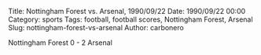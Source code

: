Title: Nottingham Forest vs. Arsenal, 1990/09/22
Date: 1990/09/22 00:00
Category: sports
Tags: football, football scores, Nottingham Forest, Arsenal
Slug: nottingham-forest-vs-arsenal
Author: carbonero


Nottingham Forest 0 - 2 Arsenal
